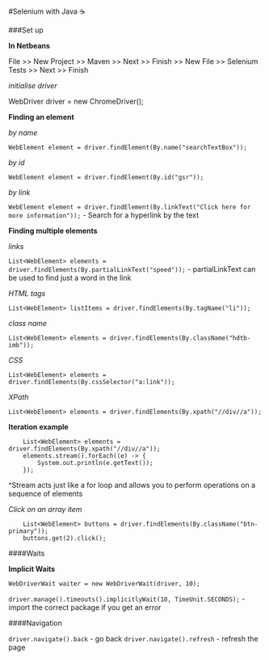 #Selenium with Java :coffee:

###Set up

**In Netbeans**

File >> New Project >> Maven >> Next >> Finish >> New File >> Selenium Tests >> Next >> Finish

*initialise driver*

WebDriver driver = new ChromeDriver();

**Finding an element**

*by name*

`WebElement element = driver.findElement(By.name("searchTextBox"));`

*by id*

`WebElement element = driver.findElement(By.id("gsr"));`

*by link*

`WebElement element = driver.findElement(By.linkText("Click here for more information"));` - Search for a hyperlink by the text

**Finding multiple elements**

*links*

`List<WebElement> elements = driver.findElements(By.partialLinkText("speed"));` - partialLinkText can be used to find just a word in the link

*HTML tags*

`List<WebElement> listItems = driver.findElements(By.tagName("li"));`

*class name*

`List<WebElement> elements = driver.findElements(By.className("hdtb-imb"));`

*CSS*

`List<WebElement> elements = driver.findElements(By.cssSelector("a:link"));`

*XPath*

`List<WebElement> elements = driver.findElements(By.xpath("//div//a"));`

**Iteration example**

        List<WebElement> elements = driver.findElements(By.xpath("//div//a"));
        elements.stream().forEach((e) -> {
            System.out.println(e.getText());
        });
        
^Stream acts just like a for loop and allows you to perform operations on a sequence of elements

*Click on an array item*

        List<WebElement> buttons = driver.findElements(By.className("btn-primary"));
        buttons.get(2).click();

####Waits

**Implicit Waits**

`WebDriverWait waiter = new WebDriverWait(driver, 10);` 

`driver.manage().timeouts().implicitlyWait(10, TimeUnit.SECONDS);` - import the correct package if you get an error

####Navigation

`driver.navigate().back` - go back
`driver.navigate().refresh` - refresh the page